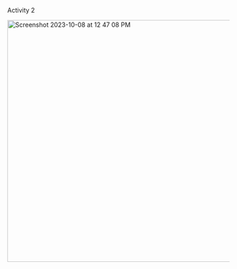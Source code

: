 Activity 2

<img width="548" alt="Screenshot 2023-10-08 at 12 47 08 PM" src="https://github.com/RohinMarok/ECE444-F2023-Lab1/assets/106834380/e894e41b-9ee0-4687-a6fd-43974b9fabfd">
